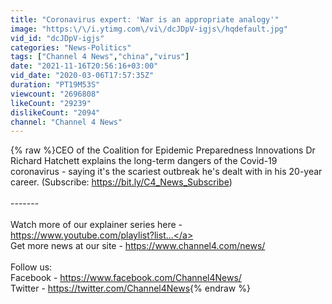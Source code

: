 ```yaml
---
title: "Coronavirus expert: 'War is an appropriate analogy'"
image: "https:\/\/i.ytimg.com\/vi\/dcJDpV-igjs\/hqdefault.jpg"
vid_id: "dcJDpV-igjs"
categories: "News-Politics"
tags: ["Channel 4 News","china","virus"]
date: "2021-11-16T20:56:16+03:00"
vid_date: "2020-03-06T17:57:35Z"
duration: "PT19M53S"
viewcount: "2696808"
likeCount: "29239"
dislikeCount: "2094"
channel: "Channel 4 News"
---
```

{% raw %}CEO of the Coalition for Epidemic Preparedness Innovations Dr Richard Hatchett explains the long-term dangers of the Covid-19 coronavirus - saying it's the scariest outbreak he's dealt with in his 20-year career. (Subscribe: <a rel="nofollow" target="blank" href="https://bit.ly/C4_News_Subscribe)">https://bit.ly/C4_News_Subscribe)</a><br /><br />-------<br /><br />Watch more of our explainer series here - <a rel="nofollow" target="blank" href="https://www.youtube.com/playlist?list...">https://www.youtube.com/playlist?list...</a><br />Get more news at our site - <a rel="nofollow" target="blank" href="https://www.channel4.com/news/">https://www.channel4.com/news/</a> <br /><br />Follow us:<br />Facebook - <a rel="nofollow" target="blank" href="https://www.facebook.com/Channel4News/">https://www.facebook.com/Channel4News/</a><br />Twitter - <a rel="nofollow" target="blank" href="https://twitter.com/Channel4News">https://twitter.com/Channel4News</a>{% endraw %}
